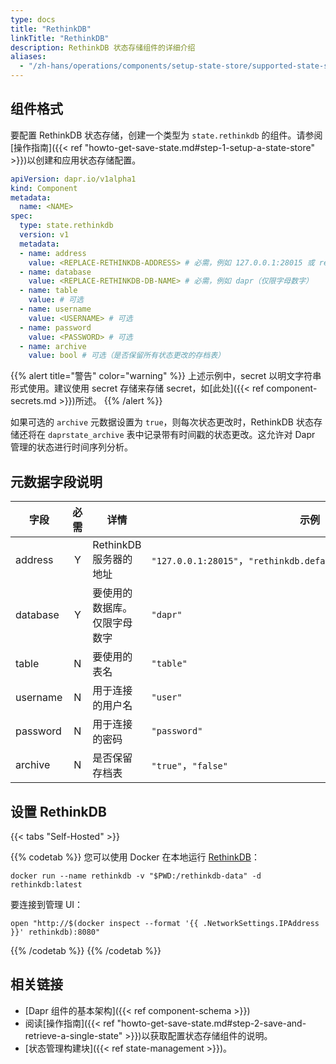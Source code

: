 ```yaml
---
type: docs
title: "RethinkDB"
linkTitle: "RethinkDB"
description: RethinkDB 状态存储组件的详细介绍
aliases:
  - "/zh-hans/operations/components/setup-state-store/supported-state-stores/setup-rethinkdb/"
---
```


## 组件格式

要配置 RethinkDB 状态存储，创建一个类型为 `state.rethinkdb` 的组件。请参阅[操作指南]({{< ref "howto-get-save-state.md#step-1-setup-a-state-store" >}})以创建和应用状态存储配置。

```yaml
apiVersion: dapr.io/v1alpha1
kind: Component
metadata:
  name: <NAME>
spec:
  type: state.rethinkdb
  version: v1
  metadata:
  - name: address
    value: <REPLACE-RETHINKDB-ADDRESS> # 必需，例如 127.0.0.1:28015 或 rethinkdb.default.svc.cluster.local:28015。
  - name: database
    value: <REPLACE-RETHINKDB-DB-NAME> # 必需，例如 dapr（仅限字母数字）
  - name: table
    value: # 可选
  - name: username
    value: <USERNAME> # 可选
  - name: password
    value: <PASSWORD> # 可选
  - name: archive
    value: bool # 可选（是否保留所有状态更改的存档表）
```

{{% alert title="警告" color="warning" %}}
上述示例中，secret 以明文字符串形式使用。建议使用 secret 存储来存储 secret，如[此处]({{< ref component-secrets.md >}})所述。
{{% /alert %}}

如果可选的 `archive` 元数据设置为 `true`，则每次状态更改时，RethinkDB 状态存储还将在 `daprstate_archive` 表中记录带有时间戳的状态更改。这允许对 Dapr 管理的状态进行时间序列分析。

## 元数据字段说明

| 字段              | 必需 | 详情 | 示例 |
|--------------------|:--------:|---------|---------|
| address            | Y        | RethinkDB 服务器的地址 | `"127.0.0.1:28015"`，`"rethinkdb.default.svc.cluster.local:28015"`
| database           | Y        | 要使用的数据库。仅限字母数字 | `"dapr"`
| table              | N        | 要使用的表名 | `"table"`
| username           | N        | 用于连接的用户名 | `"user"`
| password           | N        | 用于连接的密码 | `"password"`
| archive            | N        | 是否保留存档表 | `"true"`，`"false"`

## 设置 RethinkDB

{{< tabs "Self-Hosted" >}}

{{% codetab %}}
您可以使用 Docker 在本地运行 [RethinkDB](https://rethinkdb.com/)：

```
docker run --name rethinkdb -v "$PWD:/rethinkdb-data" -d rethinkdb:latest
```

要连接到管理 UI：

```shell
open "http://$(docker inspect --format '{{ .NetworkSettings.IPAddress }}' rethinkdb):8080"
```
{{% /codetab %}}
{{% /codetab %}}

## 相关链接
- [Dapr 组件的基本架构]({{< ref component-schema >}})
- 阅读[操作指南]({{< ref "howto-get-save-state.md#step-2-save-and-retrieve-a-single-state" >}})以获取配置状态存储组件的说明。
- [状态管理构建块]({{< ref state-management >}})。
